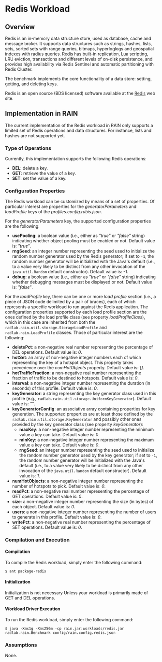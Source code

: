 Redis Workload
==============


## Overview

Redis is an in-memory data structure store, used as database, cache and message broker.
It supports data structures such as strings, hashes, lists, sets, sorted sets with range queries, bitmaps, hyperloglogs and geospatial indexes with radius queries.
Redis has built-in replication, Lua scripting, LRU eviction, transactions and different levels of on-disk persistence, and provides high availability via Redis Sentinel and automatic partitioning with Redis Cluster.

The benchmark implements the core functionality of a data store: setting, getting, and deleting keys.

Redis is an open source (BDS licensed) software available at the [Redis](http://redis.io/) web site.


## Implementation in RAIN

The current implementation of the Redis workload in RAIN only supports a limited set of Redis operations and data structures.
For instance, lists and hashes are not supported yet.

### Type of Operations

Currently, this implementation supports the following Redis operations:
- **DEL**: delete a key.
- **GET**: retrieve the value of a key.
- **SET**: set the value of a key.

### Configuration Properties

The Redis workload can be customized by means of a set of properties.
Of particular interest are properties for the *generatorParameters* and *loadProfile* keys of the *profiles.config.rubis.json*.

For the *generatorParameters* key, the supported configuration properties are the following:
- **usePooling**: a boolean value (i.e., either as *"true"* or *"false"* string) indicating whether object pooling must be enabled or not.
  Default value is: *"true"*.
- **rngSeed**: an integer number representing the seed used to initialize the random number generator used by the Redis generator; if set to `-1`, the random number generator will be initialized with the Java's default (i.e., to a value very likely to be distinct from any other invocation of the `java.util.Random` default constructor).
  Default value is: *-1*.
- **debug**: a boolean value (i.e., either as *"true"* or *"false"* string) indicating whether debugging messages must be displayed or not.
  Default value is: *"false"*.

For the *loadProfile* key, there can be one or more *load profile* section (i.e., a piece of JSON code delimited by a pair of braces), each of which represents a specific workload to run against the Redis application.
The configuration properties supported by each load profile section are the ones defined by the load profile class (see property *loadProfileClass*), which in this case are inherited from both the `radlab.rain.util.storage.StorageLoadProfile` and `radlab.rain.LoadProfile` classes.
Those of particular interest are the following:
- **deletePct**: a non-negative real number representing the percentage of DEL operations.
  Default value is: *0*.
- **hotSet**: an array of non-negative integer numbers each of which representing the key of a hotspot object. This property takes precedence over the *numHotObjects* property.
  Default value is: *[]*.
- **hotTrafficFraction**: a non-negative real number representing the fraction of traffic to be destined to hotspots.
  Default value is: *0*.
- **interval**: a non-negative integer number representing the duration (in seconds) of this profile.
  Default value is: *0*.
- **keyGenerator**: a string representing the key generator class used in this profile (e.g., `radlab.rain.util.storage.UniformKeyGenerator`).
  Default value is: *""*.
- **keyGeneratorConfig**: an associative array containing properties for key generation.
  The supported properties are at least those defined by the `radlab.rain.util.storage.KeyGenerator` and possibly other ones provided by the key generator class (see property *keyGenerator*):
  - **maxKey**: a non-negative integer number representing the minimum value a key can take.
    Default value is: *0*.
  - **minKey**: a non-negative integer number representing the maximum value a key can take.
    Default value is: *0*.
  - **rngSeed**: an integer number representing the seed used to initialize the random number generator used by the key generator; if set to `-1`, the random number generator will be initialized with the Java's default (i.e., to a value very likely to be distinct from any other invocation of the `java.util.Random` default constructor).
    Default value is: *1*.
- **numHotObjects**: a non-negative integer number representing the number of hotspots to pick.
  Default value is: *0*.
- **readPct**: a non-negative real number representing the percentage of GET operations.
  Default value is: *0*.
- **size**: a non-negative integer number representing the size (in bytes) of each object.
  Default value is: *0*.
- **users**: a non-negative integer number representing the number of users to generate in this profile.
  Default value is: *0*.
- **writePct**: a non-negative real number representing the percentage of SET operations.
  Default value is: *0*.


### Compilation and Execution

#### Compilation

To compile the Redis workload, simply enter the following command:

    $ ant package-redis

#### Initialization

Initialization is not necessary Unless your workload is primarily made of GET and DEL operations.

#### Workload Driver Execution

To run the Redis workload, simply enter the following command:

    $ java -Xmx1g -Xms256m -cp rain.jar:workloads/redis.jar radlab.rain.Benchmark config/rain.config.redis.json

### Assumptions

None.
